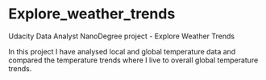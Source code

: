 # Explore_weather_trends
Udacity Data Analyst NanoDegree project - Explore Weather Trends

In this project I have analysed local and global temperature data and compared the temperature trends where I live to overall global temperature trends.

